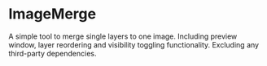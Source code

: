 # ImageMerge
A simple tool to merge single layers to one image. Including preview window, layer reordering and visibility toggling functionality. Excluding any third-party dependencies.
